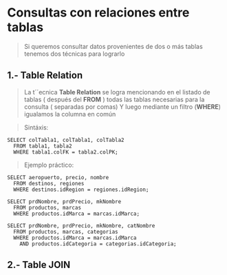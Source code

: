 # Consultas con relaciones entre tablas

> Si queremos consultar datos provenientes de dos o más tablas tenemos dos técnicas para lograrlo


## 1.- Table Relation

> La t´´ecnica **Table Relation** se logra mencionando en el listado de tablas ( después del **FROM** ) 
> todas las tablas necesarias para la consulta ( separadas por comas)
> Y luego mediante un filtro (**WHERE**) igualamos la columna en común


> Sintáxis: 

    SELECT colTabla1, colTabla1, colTabla2  
      FROM tabla1, tabla2  
      WHERE tabla1.colFK = tabla2.colPK;  

> Ejemplo práctico: 

    SELECT aeropuerto, precio, nombre  
      FROM destinos, regiones  
      WHERE destinos.idRegion = regiones.idRegion;  

    SELECT prdNombre, prdPrecio, mkNombre  
      FROM productos, marcas  
      WHERE productos.idMarca = marcas.idMarca; 

    SELECT prdNombre, prdPrecio, mkNombre, catNombre  
      FROM productos, marcas, categorias  
      WHERE productos.idMarca = marcas.idMarca  
        AND productos.idCategoria = categorias.idCategoria;  


## 2.- Table JOIN


